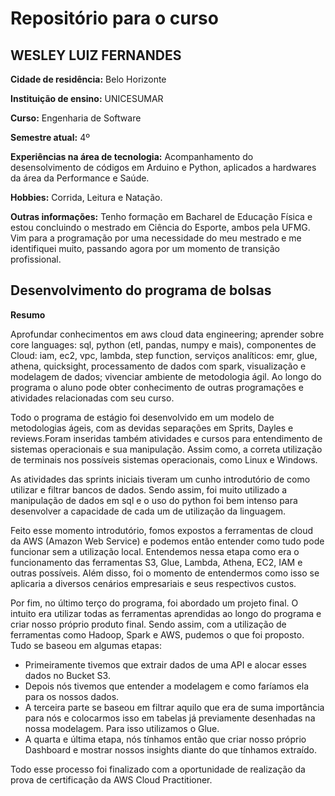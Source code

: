 # Repositório para o curso #

## WESLEY LUIZ FERNANDES ##
**Cidade de residência:** Belo Horizonte

**Instituição de ensino:** UNICESUMAR

**Curso:** Engenharia de Software

**Semestre atual:** 4º 

**Experiências na área de tecnologia:** Acompanhamento do desensolvimento de códigos em Arduino e Python, aplicados a hardwares da área da Performance e Saúde. 

**Hobbies:** Corrida, Leitura e Natação.

**Outras informações:** Tenho formação em Bacharel de Educação Física e estou concluindo o mestrado em Ciência do Esporte, ambos pela UFMG. Vim para a programação por uma necessidade do meu mestrado e me identifiquei muito, passando agora por um momento de transição profissional. 

## Desenvolvimento do programa de bolsas ##
**Resumo**

Aprofundar conhecimentos em aws cloud data engineering; aprender sobre core languages: sql, python (etl, pandas, numpy e mais), componentes de Cloud: iam, ec2, vpc, lambda, step function, serviços analíticos: emr, glue, athena, quicksight, processamento de dados com spark, visualização e modelagem de dados; vivenciar ambiente de metodologia ágil. Ao longo do programa o aluno pode obter conhecimento de outras programações e atividades relacionadas com seu curso. 

Todo o programa de estágio foi desenvolvido em um modelo de metodologias ágeis, com as devidas separações em Sprits, Dayles e reviews.Foram inseridas também atividades e cursos para entendimento de sistemas operacionais e sua manipulação. Assim como, a correta utilização de terminais nos possíveis sistemas operacionais, como Linux e Windows. 

As atividades das sprints iniciais tiveram um cunho introdutório de como utilizar e filtrar bancos de dados. Sendo assim, foi muito utilizado a manipulação de dados em sql e o uso do python foi bem intenso para desenvolver a capacidade de cada um de utilização da linguagem. 

Feito esse momento introdutório, fomos expostos a ferramentas de cloud da AWS (Amazon Web Service) e podemos então entender como tudo pode funcionar sem a utilização local. Entendemos nessa etapa como era o funcionamento das ferramentas S3, Glue, Lambda, Athena, EC2, IAM e outras possíveis. Além disso, foi o momento de entendermos como isso se aplicaria a diversos cenários empresariais e seus respectivos custos. 

Por fim, no último terço do programa, foi abordado um projeto final. O intuito era utilizar todas as ferramentas aprendidas ao longo do programa e criar nosso próprio produto final. Sendo assim, com a utilização de ferramentas como Hadoop, Spark e AWS, pudemos o que foi proposto. Tudo se baseou em algumas etapas: 

- Primeiramente tivemos que extrair dados de uma API e alocar esses dados no Bucket S3.
- Depois nós tivemos que entender a modelagem e como faríamos ela para os nossos dados.
- A terceira parte se baseou em filtrar aquilo que era de suma importância para nós e colocarmos isso em tabelas já previamente desenhadas na nossa modelagem. Para isso utilizamos o Glue.
- A quarta e última etapa, nós tínhamos então que criar nosso próprio Dashboard e mostrar nossos insights diante do que tínhamos extraído. 

Todo esse processo foi finalizado com a oportunidade de realização da prova de certificação da AWS Cloud Practitioner.
